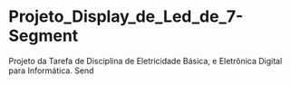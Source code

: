 # Projeto_Display_de_Led_de_7-Segment
Projeto da Tarefa de Disciplina de Eletricidade Básica, e Eletrônica Digital para Informática. Send

